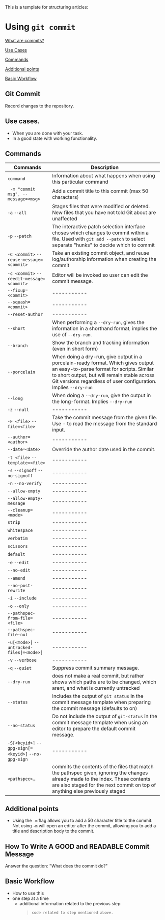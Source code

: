 This is a template for structuring articles:

# Using `git commit`

[What are commits?](##Git~Commit)

[Use Cases](##Use~cases.)

[Commands](##Commands)

[Additional points](##Additional~points)

[Basic Workflow](##Basic~workflow)

<!-- Please change the above in case any heading are changed to be consistent with the file itself. Do replace '{component name} with the name of what's being worked on-->

## Git Commit

Record changes to the repository.

## Use cases.

- When you are done with your task.
- In a good state with working functionality.


## Commands

| Commands  | Description |
| --------  | ----------- |
|` command `| Information about what happens when using this particular command |
|` -m "commit msg", --message=<msg>`| Add a commit title to this commit (max 50 characters) |
| `-a` `--all` | Stages files that were modified or deleted. New files that you have not told Git about are unaffected |.
| `-p` `--patch` | The interactive patch selection interface choses which changes to commit within a file. Used with `git add --patch` to select separate "hunks" to decide which to commit  |
| `-C <commit>` `--reuse-message=<commit>`  | Take an existing commit object, and reuse log/authorship information when creating the commit |
| `-c <commit>` `--reedit-message=<commit> `  | Editor will be invoked so user can edit the commit message. |
| `--fixup=<commit>`  | ----------- |
| `--squash=<commit>`  | ----------- |
| `--reset-author`  | ----------- |
| `--short`  | When performing a `--dry-run`, gives the information in a shorthand format, implies the use of `--dry-run`. |
| `--branch`  | Show the branch and tracking information (even in short form) |
| `--porcelain`  | When doing a dry-run, give output in a porcelain-ready format. Which gives output an easy-to-parse format for scripts. Similar to short output, but will remain stable across Git versions regardless of user configuration. Implies `--dry-run` |
| `--long`  | When doing a `--dry-run`, give the output in the long-format. Implies `--dry-run` |
| `-z` `--null`  | ----------- |
| `-F <file>` `--file=<file>`  | Take the commit message from the given file. Use - to read the message from the standard input. |
| `--author=<author>`  | ----------- |
| `--date=<date>`  | Override the author date used in the commit. |
| `-t <file>` `--template=<file>`  | ----------- |
| `-s` `--signoff` `--no-signoff`  | ----------- |
| `-n` `--no-verify`  | ----------- |
| `--allow-empty`  | ----------- |
| `--allow-empty-message`  | ----------- |
| `--cleanup=<mode>`  | ----------- |
| `strip`  | ----------- |
| `whitespace`  | ----------- |
| `verbatim`  | ----------- |
| `scissors`  | ----------- |
| `default`  | ----------- |
| `-e` `--edit`  | ----------- |
| `--no-edit`  | ----------- |
| `--amend`  | ----------- |
| `--no-post-rewrite`  | ----------- |
| `-i` `--include`  | ----------- |
| `-o` `--only`  | ----------- |
| `--pathspec-from-file=<file>`  | ----------- |
| `--pathspec-file-nul`  | ----------- |
| `-u[<mode>]` `--untracked-files[=<mode>]`  | ----------- |
| `-v` `--verbose`  | ----------- |
| `-q` `--quiet`  | Suppress commit summary message. |
| `--dry-run`  | does not make a real commit, but rather shows which paths are to be changed, which arent, and what is currently untracked  |
| `--status`  | Includes the output of `git status` in the commit message template when preparing the commit message (defaults to on) |
| `--no-status`  | Do not include the output of `git-status` in the commit message template when using an editor to prepare the default commit message. |
| `-S[<keyid>]` `--gpg-sign[=<keyid>]` `--no-gpg-sign`  | ----------- |
| `<pathspec>…​`  | commits the contents of the files that match the pathspec given, ignoring the changes already made to the index. These contents are also staged for the next commit on top of anything else previously staged |

## Additional points

<!-- Info on additional points if necessary -->
* Using the `-m` flag allows you to add a 50 character title to the commit. Not using `-m` will open an editor after the commit, allowing you to add a title and description body to the commit.

## How To Write A __GOOD__ and __READABLE__ Commit Message

Answer the question: "What does the commit do?"

## Basic Workflow

* How to use this
* one step at a time
  * additional information related to the previous step
    > `code related to step mentioned above.`
